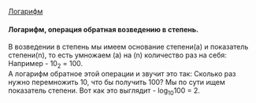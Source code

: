 [Логарифм]()


#### Логарифм, операция обратная возведению в степень.
В возведении в степень мы имеем основание степени(a) и показатель степени(n), то есть умножаем (a) на (n) количество раз на себя: Например - 10<sub>2</sub> = 100.
<br> А логарифм обратное этой операции и звучит это так: Сколько раз нужно перемножить 10, что бы получить 100? Мы по сути ищем показатель степени. Вот как это выглядит - log<sub>10</sub>100 = 2. <br>


